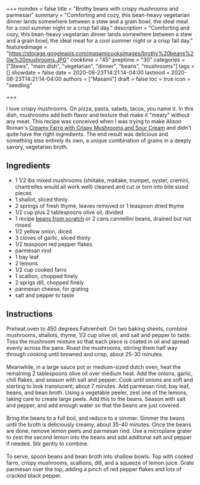 +++
noindex = false
title = "Brothy beans with crispy mushrooms and parmesan"
summary = "Comforting and cozy, this bean-heavy vegetarian dinner lands somewhere between a stew and a grain bowl, the ideal meal for a cool summer night or a crisp fall day."
description = "Comforting and cozy, this bean-heavy vegetarian dinner lands somewhere between a stew and a grain bowl, the ideal meal for a cool summer night or a crisp fall day."
featuredimage = "https://storage.googleapis.com/masamicooksimages/brothy%20beans%20w%20mushrooms.JPG"
cooktime = "45"
preptime = "30"
categories = ["Stews", "main dish", "vegetarian", "dinner", "beans", "mushrooms"]
tags = []
showdate = false
date = 2020-08-23T14:21:14-04:00
lastmod = 2020-08-23T14:21:14-04:00
authors = ["Masami"]
draft = false
toc = true
icon = "seedling"

+++

I love crispy mushrooms. On pizza, pasta, salads, tacos, you name it. In this dish, mushrooms add both flavor and texture that make it "meaty" without any meat. This recipe was conceived when I was trying to make Alison Roman's [Creamy Farro with Crispy Mushrooms and Sour Cream](https://cooking.nytimes.com/recipes/1020774-creamy-farro-with-crispy-mushrooms-and-sour-cream) and didn't quite have the right ingredients. The end result was delicious and something else entirely its own, a unique combination of grains in a deeply savory, vegetarian broth.
## Ingredients
- 1 1/2 lbs mixed mushrooms (shiitake, maitake, trumpet, oyster, cremini, chantrelles would all work well) cleaned and cut or torn into bite sized pieces
- 1 shallot, sliced thinly
- 2 springs of fresh thyme, leaves removed or 1 teaspoon dried thyme
- 1/2 cup plus 2 tablespoons olive oil, divided
- 1 recipe [beans from scratch](https://masamicooks.com/recipe/beans-from-scratch/) or 2 cans cannellini beans, drained but not rinsed
- 1/2 yellow onion, diced
- 3 cloves of garlic, sliced thinly
- 1/2 teaspoon red pepper flakes
- parmesan rind
- 1 bay leaf
- 2 lemons
- 1/2 cup cooked farro
- 1 scallion, chopped finely
- 2 sprigs dill, chopped finely
- parmesan cheese, for grating
- salt and pepper to taste

## Instructions
Preheat oven to 450 degrees Fahrenheit. On two baking sheets, combine mushrooms, shallots, thyme, 1/2 cup olive oil, and salt and pepper to taste. Toss the mushroom mixture so that each piece is coated in oil and spread evenly across the pans. Roast the mushrooms, stirring them half way through cooking until browned and crisp, about 25-30 minutes. \
\
Meanwhile, in a large sauce pot or medium-sized dutch oven, heat the remaining 2 tablespoons olive oil over medium heat. Add the onions, garlic, chili flakes, and season with salt and pepper. Cook until onions are soft and starting to look translucent, about 7 minutes. Add parmesan rind, bay leaf, beans, and bean broth. Using a vegetable peeler, zest one of the lemons, taking care to create large peels. Add this to the beans. Season with salt and pepper, and add enough water so that the beans are just covered.\
\
Bring the beans to a full boil, and reduce to a simmer. Simmer the beans until the broth is deliciously creamy, about 35-40 minutes. Once the beans are done, remove lemon peels and parmesan rind. Use a microplane grater to zest the second lemon into the beans and add additonal salt and pepper if needed. Stir gently to combine.\
\
To serve, spoon beans and bean broth into shallow bowls. Top with cooked farro, crispy mushrooms, scallions, dill, and a squeeze of lemon juice. Grate parmesan over the top, adding a pinch of red pepper flakes and lots of cracked black pepper.

